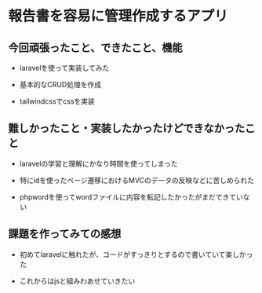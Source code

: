 # 報告書を容易に管理作成するアプリ

## 今回頑張ったこと、できたこと、機能

- laravelを使って実装してみた

- 基本的なCRUD処理を作成

- tailwindcssでcssを実装


## 難しかったこと・実装したかったけどできなかったこと

- laravelの学習と理解にかなり時間を使ってしまった

- 特にidを使ったページ遷移におけるMVCのデータの反映などに苦しめられた

- phpwordを使ってwordファイルに内容を転記したかったがまだできていない


## 課題を作ってみての感想

- 初めてlaravelに触れたが、コードがすっきりとするので書いていて楽しかった

- これからはjsと組みわあせていきたい

